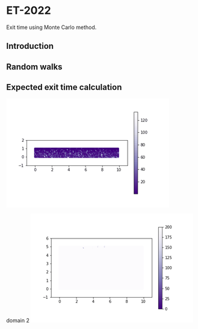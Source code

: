 # ET-2022
Exit time using Monte Carlo method. 

## Introduction


## Random walks 


## Expected exit time calculation

![.](./Results/Domainh1.gif)

domain 2
![.](./Results/ColorBarTest1.gif)


